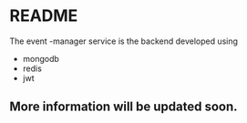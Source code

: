 # README

The event -manager service is the backend developed using

* mongodb
* redis
* jwt

## More information will be updated soon.
